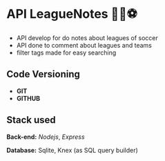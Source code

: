 # API LeagueNotes ✍🏾⚽

- API develop for do notes about leagues of soccer
- API done to comment about leagues and teams
- filter tags made for easy searching






## Code Versioning

- **GIT**
- **GITHUB**


## Stack used


****Back-end:**** *Nodejs*, *Express*

****Database:**** Sqlite, Knex (as SQL query builder)